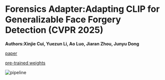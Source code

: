 # Forensics Adapter:Adapting CLIP for Generalizable Face Forgery Detection (CVPR 2025)
**Authors:Xinjie Cui, Yuezun Li, Ao Luo, Jiaran Zhou, Junyu Dong** 

[paper](https://arxiv.org/abs/2411.19715)

[pre-trained weights](XXXXX)

![pipeline](https://github.com/OUC-VAS/ForensicsAdapter/figures/structure.png)
